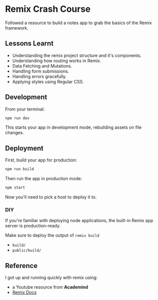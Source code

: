 # Remix Crash Course

Followed a resource to build a notes app to grab the basics of the Remix framework.

## Lessons Learnt
- Understanding the remix project structure and it's components.
- Understanding how routing works in Remix.
- Data Fetching and Mutations.
- Handling form submissions.
- Handling errors gracefully.
- Applying styles using Regular CSS.

## Development

From your terminal:

```sh
npm run dev
```

This starts your app in development mode, rebuilding assets on file changes.

## Deployment

First, build your app for production:

```sh
npm run build
```

Then run the app in production mode:

```sh
npm start
```

Now you'll need to pick a host to deploy it to.

### DIY

If you're familiar with deploying node applications, the built-in Remix app server is production-ready.

Make sure to deploy the output of `remix build`

- `build/`
- `public/build/`

## Reference

I got up and running quickly with remix using:

- a Youtube resource from **Academind**
- [Remix Docs](https://remix.run/docs)

